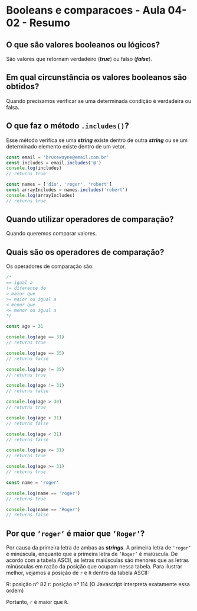 # Booleans e comparacoes - Aula 04-02 - Resumo

## O que são valores booleanos ou lógicos?

São valores que retornam verdadeiro (***true***) ou falso (***false***).

## Em qual circunstância os valores booleanos são obtidos?

Quando precisamos verificar se uma determinada condição é verdadeira ou falsa.

## O que faz o método `.includes()`?

Esse método verifica se uma ***string*** existe dentro de outra ***string*** ou se um determinado elemento existe dentro de um vetor.

```javascript
const email = 'brucewayne@email.com.br'
const includes = email.includes('@')
console.log(includes)
// returns true

const names = ['dio', 'roger', 'robert']
const arrayIncludes = names.includes('robert')
console.log(arrayIncludes)
// returns true
```

## Quando utilizar operadores de comparação?

Quando queremos comparar valores.

## Quais são os operadores de comparação?

Os operadores de comparação são:

```javascript
/*
== igual a
!= diferente de
> maior que
>= maior ou igual a
< menor que
<= menor ou igual a
*/

const age = 31

console.log(age == 31)
// returns true

console.log(age == 35)
// returns false

console.log(age != 35)
// returns true

console.log(age != 31)
// returns false

console.log(age > 30)
// returns true

console.log(age > 31)
// returns false

console.log(age < 31)
// returns false

console.log(age <= 31)
// returns true

console.log(age >= 31)
// returns true

const name = 'roger'

console.log(name == 'roger')
// returns true

console.log(name == 'Roger')
// returns false
```

## Por que `’roger’` é maior que `’Roger’`?

Por causa da primeira letra de ambas as ***strings***. A primeira letra de `’roger’` é minúscula, enquanto que a primeira letra de `’Roger’` é maiúscula. De acordo com a tabela ASCII, as letras maiúsculas são menores que as letras minúsculas em razão da posição que ocupam nessa tabela. Para ilustrar melhor, vejamos a posição de `r` e `R` dentro da tabela ASCII:

R: posição nº 82
r: posição nº 114
(O Javascript interpreta exatamente essa ordem)

Portanto, `r` é maior que `R`.